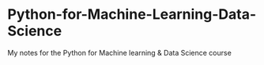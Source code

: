 # Python-for-Machine-Learning-Data-Science
My notes for the Python for Machine learning &amp; Data Science course
